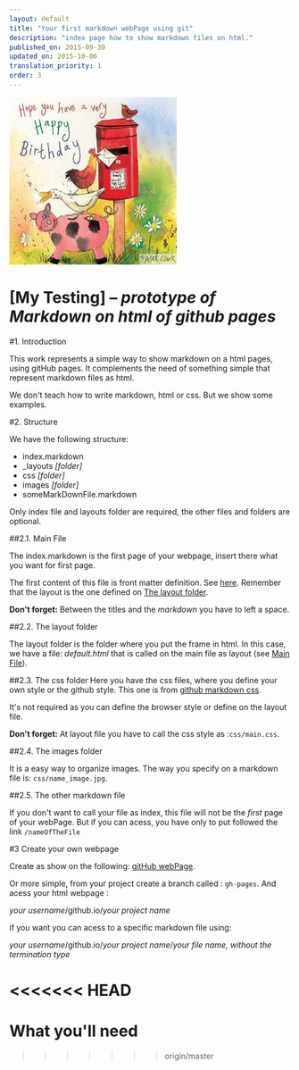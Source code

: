 ```yaml
---
layout: default
title: "Your first markdown webPage using git"
description: "index page how to show markdown files on html."
published_on: 2015-09-30
updated_on: 2015-10-06
translation_priority: 1
order: 3
---
```

![images/9.jpg](images/9.jpg)

# [My Testing] – *prototype of Markdown on html of github pages*

#1.	Introduction

This work represents a simple way to show markdown on a html pages, using gitHub pages. It complements the need of something simple that represent markdown files as html.

We don't teach how to write markdown, html or css. But we show some examples.



#2.	Structure

We have the following structure:

- index.markdown
- _layouts *[folder]*
- css *[folder]*
- images *[folder]*
- someMarkDownFile.markdown

Only index file and layouts folder are required, the other files and folders are optional.

##2.1. Main File

The index.markdown is the first page of your webpage, insert there what you want for first page. 

The first content of this file is front matter definition. See [here](https://jekyllrb.com/docs/frontmatter/).
Remember that the layout is the one defined on [The layout folder](#The-layout-folder).

**Don't forget:** Between the titles and the *markdown* you have to left a space.

##2.2. The layout folder

The layout folder is the folder where you put the frame in html. In this case, we have a file: *default.html* that is called on the main file as layout (see [Main File](##Main-File)).

##2.3. The css folder
Here you have the css files, where you define your own style or the github style. This one is from [github markdown css](https://github.com/sindresorhus/github-markdown-css).

It's not required as you can define the browser style or define on the layout file.

**Don't forget:** At layout file you have to call the css style as :``css/main.css``.

##2.4. The images folder

It is a easy way to organize images. The way you specify on a markdown file is: ``css/name_image.jpg``.

##2.5. The other markdown file

If you don't want to call your file as index, this file will not be the *first* page of your webPage. But if you can acess, you have only to put followed the link ``/nameOfTheFile``

#3 Create your own webpage

Create as show on the following: [gitHub webPage](https://pages.github.com/). 

Or more simple, from your project create a branch called : ``gh-pages``. And acess your html webpage :

*your username*/github.io/*your project name*

if you want you can acess to a specific markdown file using:

*your username*/github.io/*your project name*/*your file name, without the termination type*













<<<<<<< HEAD
=======
# What you'll need
>>>>>>> origin/master

